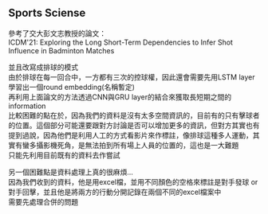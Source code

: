 ## Sports Sciense

參考了交大彭文志教授的論文：  
ICDM'21: Exploring the Long Short-Term Dependencies to Infer Shot Influence in Badminton Matches  

並且改寫成排球的模式  
由於排球在每一回合中，一方都有三次的控球權，因此還會需要先用LSTM layer學習出一個round embedding(名稱暫定)  
再利用上面論文的方法透過CNN與GRU layer的結合來獲取長短期之間的information  
比較困難的點在於，因為我們的資料是沒有太多空間資訊的，目前有的只有擊球者的位置。這個部分可能還要跟對方討論是否可以增加更多的資訊，但對方其實也有提到過說，因為他們是利用人工的方式看影片來作標註，像排球這種多人運動，其實有蠻多攝影機死角，是無法拍到所有場上人員的位置的，這也是一大難題  
只能先利用目前既有的資料去作嘗試  
  
另一個困難點是資料處理上真的很麻煩...  
因為我們收到的資料，他是用excel檔，並用不同顏色的空格來標註是對手發球 or 對手回擊，並且他是將兩方的行動分開記錄在兩個不同的excel檔案中  
需要先處理合併的問題  
